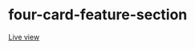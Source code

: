 # four-card-feature-section

<a href="https://incandescent-cendol-49e421.netlify.app">Live view</a>

